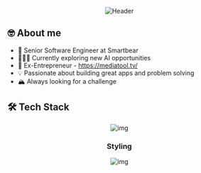 <div align="center">
  
  ![Header](https://capsule-render.vercel.app/api?type=waving&height=250&color=gradient&text=Hey,%20I'm%20Rafał%20🖖&reversal=false&textBg=false&desc=Fullstack%20Developer%20|%20Frontend%20Oriented&fontAlignY=36&fontSize=60)

</div>

## 🤓 About me

- 💼 Senior Software Engineer at Smartbear
- 🕵🏼‍♀️ Currently exploring new AI opportunities
- 📡 Ex-Entrepreneur - https://mediatool.tv/
- 💡 Passionate about building great apps and problem solving
- 🏔️ Always looking for a challenge

## 🛠️ Tech Stack
<div align="center">

![img](https://skillicons.dev/icons?i=js,ts,react,redux,vue,cypress,nodejs,nextjs,express,graphql,jest,docker,postgresql,mongo,githubactions,git&perline=8)

### Styling
![img](https://skillicons.dev/icons?i=css,sass,less,styledcomponents,emotion,tailwind,materialui)

</div>
